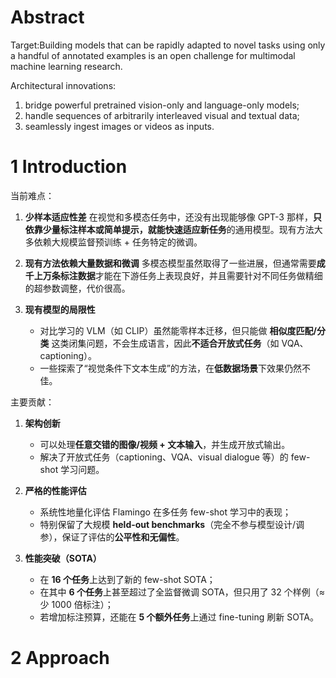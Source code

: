 # Abstract

Target:Building models that can be rapidly adapted to novel tasks using only a handful of annotated examples is an open challenge for multimodal machine learning research.

Architectural innovations:
1. bridge powerful pretrained vision-only and language-only models;
2. handle sequences of arbitrarily interleaved visual and textual data;
3. seamlessly ingest images or videos as inputs.

# 1 Introduction

当前难点：
1. **少样本适应性差**
   在视觉和多模态任务中，还没有出现能够像 GPT-3 那样，**只依靠少量标注样本或简单提示，就能快速适应新任务**的通用模型。现有方法大多依赖大规模监督预训练 + 任务特定的微调。

2. **现有方法依赖大量数据和微调**
   多模态模型虽然取得了一些进展，但通常需要**成千上万条标注数据**才能在下游任务上表现良好，并且需要针对不同任务做精细的超参数调整，代价很高。

3. **现有模型的局限性**

   * 对比学习的 VLM（如 CLIP）虽然能零样本迁移，但只能做 **相似度匹配/分类** 这类闭集问题，不会生成语言，因此**不适合开放式任务**（如 VQA、captioning）。
   * 一些探索了“视觉条件下文本生成”的方法，在**低数据场景**下效果仍然不佳。

主要贡献：
1. **架构创新**

   * 可以处理**任意交错的图像/视频 + 文本输入**，并生成开放式输出。
   * 解决了开放式任务（captioning、VQA、visual dialogue 等）的 few-shot 学习问题。

2. **严格的性能评估**

   * 系统性地量化评估 Flamingo 在多任务 few-shot 学习中的表现；
   * 特别保留了大规模 **held-out benchmarks**（完全不参与模型设计/调参），保证了评估的**公平性和无偏性**。

3. **性能突破（SOTA）**

   * 在 **16 个任务**上达到了新的 few-shot SOTA；
   * 在其中 **6 个任务**上甚至超过了全监督微调 SOTA，但只用了 32 个样例（≈少 1000 倍标注）；
   * 若增加标注预算，还能在 **5 个额外任务**上通过 fine-tuning 刷新 SOTA。

# 2 Approach


